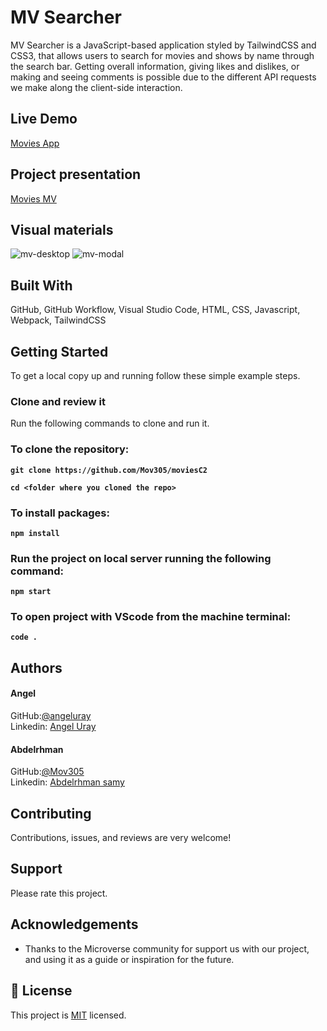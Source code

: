 # MV Searcher

MV Searcher is a JavaScript-based application styled by TailwindCSS and CSS3, that allows users to search for movies and shows by name through the search bar. Getting overall information, giving likes and dislikes, or making and seeing comments is possible due to the different API requests we make along the client-side interaction.

## Live Demo

[Movies App](https://mov305.github.io/moviesC2/dist/)

## Project presentation

[Movies MV](https://youtu.be/2ux7ZDY3zmw)

## Visual materials

![mv-desktop](https://user-images.githubusercontent.com/97189760/216175614-5d7ee2a3-81a6-47ed-8bde-e3205158c203.png)
![mv-modal](https://user-images.githubusercontent.com/97189760/216175628-f3780950-8d7f-40ce-bd20-2f59825be23a.png)


## Built With

GitHub,
GitHub Workflow,
Visual Studio Code,
HTML,
CSS,
Javascript,
Webpack,
TailwindCSS

## Getting Started

To get a local copy up and running follow these simple example steps.

### Clone and review it

Run the following commands to clone and run it.

### To clone the repository:

**`git clone https://github.com/Mov305/moviesC2`**

**`cd <folder where you cloned the repo>`**

### To install packages:

**`npm install`**

### Run the project on local server running the following command:

**`npm start`**

### To open project with VScode from the machine terminal:

**`code .`**

## Authors

#### Angel
GitHub:[@angeluray](https://github.com/angeluray)
<br>
Linkedin: [Angel Uray](www.linkedin.com/in/angeluray-jobs)

#### Abdelrhman
GitHub:[@Mov305](https://github.com/Mov305)
<br>
Linkedin: [Abdelrhman samy](https://www.linkedin.com/in/abdelrhman-samy-80b14b215/)

## Contributing

Contributions, issues, and reviews are very welcome! 

## Support

Please rate this project.

## Acknowledgements

- Thanks to the Microverse community for support us with our project, and using it as a guide or inspiration for the future.

## 📝 License

This project is [MIT](https://github.com/Mov305/To-do-list/blob/master/MIT.md) licensed.

